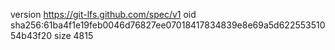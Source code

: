 version https://git-lfs.github.com/spec/v1
oid sha256:61ba4f1e19feb0046d76827ee07018417834839e8e69a5d62255351054b43f20
size 4815
